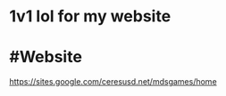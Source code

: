 # 1v1 lol for my website

#Website
===========================================================================
https://sites.google.com/ceresusd.net/mdsgames/home
